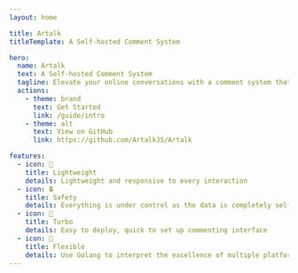 ```yaml
---
layout: home

title: Artalk
titleTemplate: A Self-hosted Comment System

hero:
  name: Artalk
  text: A Self-hosted Comment System
  tagline: Elevate your online conversations with a comment system that embodies the trifecta of lightness, security, and refinement.
  actions:
    - theme: brand
      text: Get Started
      link: /guide/intro
    - theme: alt
      text: View on GitHub
      link: https://github.com/ArtalkJS/Artalk

features:
  - icon: 🍃
    title: Lightweight
    details: Lightweight and responsive to every interaction
  - icon: 🔒
    title: Safety
    details: Everything is under control as the data is completely self-hosted
  - icon: 🐳
    title: Turbo
    details: Easy to deploy, quick to set up commenting interface
  - icon: 🍱
    title: Flexible
    details: Use Golang to interpret the excellence of multiple platforms
---
```

